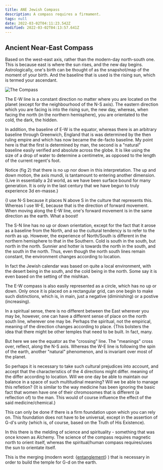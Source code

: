 ```yaml
---
title: ANE Jewish Compass
description: A compass requires a firmament.
tags: null
date: 2022-03-02T04:11:23.542Z
modified: 2022-03-02T04:13:57.641Z
---
```


## Ancient Near-East Compass

Based on the west-east axis, rather than the modern-day north-south one. This is because east is where the sun rises, and the new day begins. Astrologically, one's birth can be thought of as the snapshot/map of the moment of your birth. And the baseline that is used is the rising sun, which is termed your ascendant.

![The Compass](/posts/img/neshama/judaica/jewish_compass.svg)

The E-W line is a constant direction no matter where you are located on the planet (except for the neighbourhood of the N-S axis). The eastern direction which you are facing is into the rising sun, the new day, whereas, when facing the north (in the northern hemisphere), you are orientated to the cold, the dark, the hidden.

In addition, the baseline of E-W is the equator, whereas there is an arbitrary baseline through Greenwich, England that is was determined by the then ruling empire and which has now became the de-facto baseline. My point here is that the first is determined by man, the second is a "natural" baseline easily verified and absolute across the globe. It is like using the size of a drop of water to determine a centimetre, as opposed to the length of the current regent's foot.

Notice (fig 2) that there is no up nor down in this interpretation. The up and down motion, the axis mundi, is tantamount to entering another dimension. {Live in essentially a 2d world, as we have been surface bound for many generation. It is only in the last century that we have begun to truly experience 3d en-masse.}

{I use N-S because it places N above S in the culture that represents this. Whereas I use W-E, because that is the direction of forward movement. When moving along the E-W line, one's forward movement is in the same direction as the earth. What a boost!

The S-N line has no up or down orientation, except for the fact that it arose as a baseline from the North, and so the cultural tendency is to refer to the north as up. However, the experience of North/South is different in the northern hemisphere to that in the Southern. Cold is south in the south, but north in the north. Sunnier and hotter is towards the north in the south, and the south in the north. Thus, even though the north south lines remain constant, the environment changes according to location.

In fact the Jewish calendar was based on quite a local environment, with the desert being in the south, and the cold being in the north. Some say it is even based on the setting of the mishkan.

The E-W compass is also easily represented as a circle, which has no up or down. Only once it is placed on a rectangular grid, can one begin to make such distinctions, which is, in main, just a negative (diminishing) or a postive (increasing).

In a spiritual sense, there is no different between the East wherever you may be, however, one can have a different sense of place on the north south line, wherever one may be. Perhaps the spiritual, not the empirical, meaning of the direction changes according to place. {This bolsters the idea that there might be other temples that need to be built. In fact, many.

But here we see the equator as the "crossing" line. The "meanings" cross over, reflect, along the N-S axis. Whereas the W-E line is following the spin of the earth, another "natural" phenomenon, and is invariant over most of the planet.

So perhaps it is necessary to take such cultural prejudices into account, and accept that the characteristics of the 4 directions might differ. meaning of the differ according to location. Will we one day be able to maintain our balance in a space of such multitudinal meaning? Will we be able to manage this refletion? {It is similar to the way medicine has been ignoring the basic fact that women have one of their chromosomes that is different (a reflection of) to the man. This would of course influence the effect of the said medicine/chemical.}

This can only be done if there is a firm foundation upon which you can rely on. This foundation does not have to be universal, except in the assertion of G-d's unity (which is, of course, based on the Truth of His Existence).

In this there is the melding of science and spirituality - something that was once known as Alchemy. The science of the compass requires magnetic north to orient itself, whereas the spiritual/human compass requires/uses the sun to orientate itself.

This is the merging (modern word: {[entanglement](entanglement.html)} ) that is necessary in order to build the temple for G-d on the earth.
